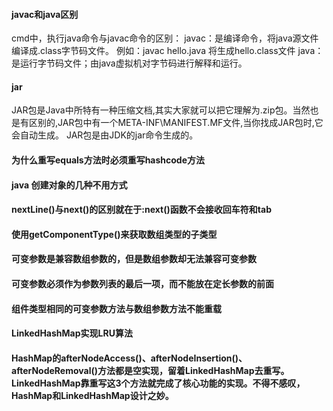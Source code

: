 ####  javac和java区别
cmd中，执行java命令与javac命令的区别：
javac：是编译命令，将java源文件编译成.class字节码文件。
例如：javac hello.java 
将生成hello.class文件
java：是运行字节码文件；由java虚拟机对字节码进行解释和运行。
#### jar
JAR包是Java中所特有一种压缩文档,其实大家就可以把它理解为.zip包。当然也是有区别的,JAR包中有一个META-INF\MANIFEST.MF文件,当你找成JAR包时,它会自动生成。
JAR包是由JDK的jar命令生成的。
####  为什么重写equals方法时必须重写hashcode方法
#### java 创建对象的几种不用方式
#### nextLine()与next()的区别就在于:next()函数不会接收回车符和tab
#### 使用getComponentType()来获取数组类型的子类型
#### 可变参数是兼容数组参数的，但是数组参数却无法兼容可变参数
#### 可变参数必须作为参数列表的最后一项，而不能放在定长参数的前面
#### 组件类型相同的可变参数方法与数组参数方法不能重载
#### LinkedHashMap实现LRU算法
#### HashMap的afterNodeAccess()、afterNodeInsertion()、afterNodeRemoval()方法都是空实现，留着LinkedHashMap去重写。LinkedHashMap靠重写这3个方法就完成了核心功能的实现。不得不感叹，HashMap和LinkedHashMap设计之妙。
<!--stackedit_data:
eyJoaXN0b3J5IjpbLTEyMTY5NjY2NjcsLTExNDM0NjEwMzAsMT
c2MDkyMzc5MCwtNDE0NDg2MDY3LC0xNDExNjI3NDY0LDY2NjMw
NzcyNiwtOTgxMjk4MjIsLTE3MDgzODY5OTZdfQ==
-->